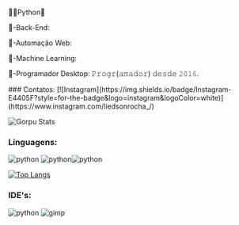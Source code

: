 👨‍💻Python🐍
<p>🤖-Back-End:
<p>🤖-Automação Web:
<p>🤖-Machine Learning:
<p>🤖-Programador Desktop:
𝙿𝚛𝚘𝚐𝚛(𝚊𝚖𝚊𝚍𝚘𝚛) 𝚍𝚎𝚜𝚍𝚎 𝟸𝟶𝟷𝟼.
<p>
### Contatos:
[![Instagram](https://img.shields.io/badge/Instagram-E4405F?style=for-the-badge&logo=instagram&logoColor=white)](https://www.instagram.com/liedsonrocha_/)

![Gorpu Stats](https://github-readme-stats.vercel.app/api?username=gorpu&show_icons=true&theme=highcontrast)
### Linguagens:
<div style="display: in_line_block">
  <img aling="cente" alt="python" src="https://img.shields.io/badge/Python-3776AB?style=for-the-badge&logo=python&logoColor=white">
  <img aling="cente" alt="python" src="https://img.shields.io/badge/HTML-239120?style=for-the-badge&logo=html5&logoColor=white"><img aling="cente" alt="python" src="https://img.shields.io/badge/CSS-239120?&style=for-the-badge&logo=css3&logoColor=white"/>
</div>

[![Top Langs](https://github-readme-stats.vercel.app/api/top-langs/?username=gorpu&langs_count=8)](https://github.com/anuraghazra/github-readme-stats)

### IDE's:
<div style="display: in_line_block">
    <img aling="cente" alt="python" src="https://img.shields.io/badge/Visual_Studio-5C2D91?style=for-the-badge&logo=visual%20studio&logoColor=white"/>
  <img aling="cente" alt="gimp" src="https://img.shields.io/badge/gimp-5C5543?style=for-the-badge&logo=gimp&logoColor=white"/>
</div>
